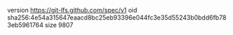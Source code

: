version https://git-lfs.github.com/spec/v1
oid sha256:4e54a315647eaacd8bc25eb93396e044fc3e35d55243b0bdd6fb783eb5961764
size 9807
